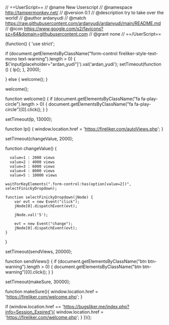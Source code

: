 // ==UserScript==
// @name         New Userscript
// @namespace    http://tampermonkey.net/
// @version      0.1
// @description  try to take over the world!
// @author       ardanyudi
// @match        https://raw.githubusercontent.com/ardanyudi/ardanyudi/main/README.md
// @icon         https://www.google.com/s2/favicons?sz=64&domain=githubusercontent.com
// @grant        none
// ==/UserScript==

(function() {
    'use strict';
    
if (document.getElementsByClassName("form-control fireliker-style-text-mono text-warning").length > 0) {
    $('input[placeholder="ardan_yudi"]').val('ardan_yudi');
    setTimeout(function () {
        lp();
    }, 2000);


} else {
    welcome();
}

welcome();

function welcome() {
    if (document.getElementsByClassName("fa fa-play-circle").length > 0) {
        document.getElementsByClassName("fa fa-play-circle")[0].click();
    }
}

setTimeout(lp, 13000); 

function lp() {
    window.location.href = 'https://fireliker.com/autoViews.php';
}

setTimeout(changeValue, 2000);

function changeValue() {
  
      value=1 : 2000 views
      value=2 : 4000 views
      value=3 : 6000 views
      value=4 : 8000 views
      value=5 : 10000 views
   
    waitForKeyElements(".form-control:has(option[value=2])", selectFinickyDropdown); 

    function selectFinickyDropdown(jNode) {
        var evt = new Event("click");
        jNode[0].dispatchEvent(evt);

        jNode.val('5');

        evt = new Event("change");
        jNode[0].dispatchEvent(evt);
    }
}


setTimeout(sendViews, 20000);

function sendViews() {
    if (document.getElementsByClassName("btn btn-warning").length > 0) {
        document.getElementsByClassName("btn btn-warning")[0].click();
    }
}


setTimeout(makeSure, 30000);

function makeSure(){
    window.location.href = 'https://fireliker.com/welcome.php';
}

if (window.location.href == 'https://bugsliker.me/index.php?info=Session_Expired'){
    window.location.href = 'https://fireliker.com/welcome.php';
}
})();
